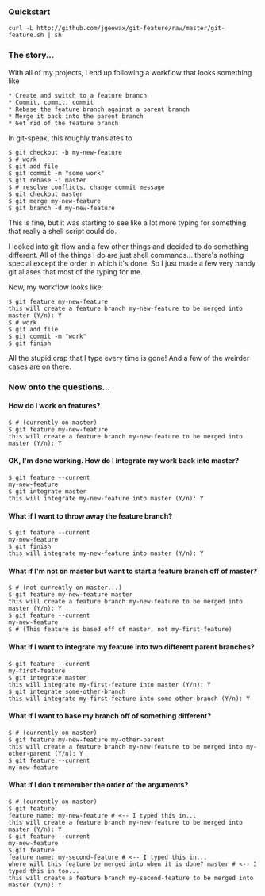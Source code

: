### Quickstart

    curl -L http://github.com/jgeewax/git-feature/raw/master/git-feature.sh | sh

### The story...

With all of my projects, I end up following a workflow that looks something like

    * Create and switch to a feature branch
    * Commit, commit, commit
    * Rebase the feature branch against a parent branch
    * Merge it back into the parent branch
    * Get rid of the feature branch

In git-speak, this roughly translates to

    $ git checkout -b my-new-feature
    $ # work
    $ git add file
    $ git commit -m "some work"
    $ git rebase -i master
    $ # resolve conflicts, change commit message
    $ git checkout master
    $ git merge my-new-feature
    $ git branch -d my-new-feature

This is fine, but it was starting to see like a lot more typing for something
that really a shell script could do.

I looked into git-flow and a few other things and decided to do something
different. All of the things I do are just shell commands... there's nothing 
special except the order in which it's done. So I just made a few very handy 
git aliases that most of the typing for me.

Now, my workflow looks like:

    $ git feature my-new-feature
    this will create a feature branch my-new-feature to be merged into master (Y/n): Y
    $ # work
    $ git add file
    $ git commit -m "work"
    $ git finish

All the stupid crap that I type every time is gone! And a few of the weirder
cases are on there. 

### Now onto the questions...

#### How do I work on features?

    $ # (currently on master)
    $ git feature my-new-feature
    this will create a feature branch my-new-feature to be merged into master (Y/n): Y

#### OK, I'm done working. How do I integrate my work back into master?

    $ git feature --current
    my-new-feature
    $ git integrate master
    this will integrate my-new-feature into master (Y/n): Y

#### What if I want to throw away the feature branch?

    $ git feature --current
    my-new-feature
    $ git finish
    this will integrate my-new-feature into master (Y/n): Y

#### What if I'm not on master but want to start a feature branch off of master?

    $ # (not currently on master...)
    $ git feature my-new-feature master
    this will create a feature branch my-new-feature to be merged into master (Y/n): Y
    $ git feature --current
    my-new-feature
    $ # (This feature is based off of master, not my-first-feature)

#### What if I want to integrate my feature into two different parent branches?

    $ git feature --current
    my-first-feature
    $ git integrate master
    this will integrate my-first-feature into master (Y/n): Y
    $ git integrate some-other-branch
    this will integrate my-first-feature into some-other-branch (Y/n): Y

#### What if I want to base my branch off of something different?

    $ # (currently on master)
    $ git feature my-new-feature my-other-parent
    this will create a feature branch my-new-feature to be merged into my-other-parent (Y/n): Y
    $ git feature --current
    my-new-feature

#### What if I don't remember the order of the arguments?

    $ # (currently on master)
    $ git feature
    feature name: my-new-feature # <-- I typed this in...
    this will create a feature branch my-new-feature to be merged into master (Y/n): Y
    $ git feature --current
    my-new-feature
    $ git feature
    feature name: my-second-feature # <-- I typed this in...
    where will this feature be merged into when it is done? master # <-- I typed this in too...
    this will create a feature branch my-second-feature to be merged into master (Y/n): Y
